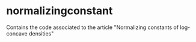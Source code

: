 # normalizingconstant
Contains the code associated to the article "Normalizing constants of log-concave densities"
